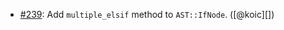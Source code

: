 * [#239](https://github.com/rubocop/rubocop-ast/pull/239): Add `multiple_elsif` method to `AST::IfNode`. ([@koic][])
